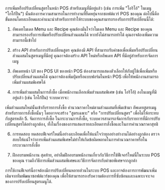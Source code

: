 การเพิ่มหรือปรับเปลี่ยนสูตรในหน้า POS สำหรับเมนูที่มีอยู่แล้ว (เช่น การเพิ่ม "โอริโอ้" ในเมนู "โกโก้ปั่น") นั้นต้องการความสามารถในการทำงานที่ยืดหยุ่นจากซอฟต์แวร์ POS ของคุณ ต่อไปนี้คือขั้นตอนโดยละเอียดและคำแนะนำสำหรับการทำให้ระบบของคุณสามารถรองรับการปรับเปลี่ยนนี้ได้:

1. อัพเดทโมเดล Menu และ Recipe
   คุณต้องมั่นใจว่าโมเดล Menu และ Recipe ของคุณสามารถรองรับการเพิ่มหรือปรับเปลี่ยนส่วนผสมได้ หากยังไม่สามารถทำได้ คุณอาจต้องเพิ่มความสามารถนี้เข้าไป

2. สร้าง API สำหรับการปรับเปลี่ยนสูตร
   คุณต้องมี API ที่สามารถรับคำขอเพื่อเพิ่มหรือปรับเปลี่ยนส่วนผสมในสูตรเมนูที่มีอยู่ คุณอาจต้องสร้าง API ใหม่หรืออัพเดท API ที่มีอยู่สำหรับการจัดการเมนู

3. อัพเดทหน้า UI ของ POS
   UI ของหน้า POS ต้องสามารถแสดงตัวเลือกให้กับผู้ใช้เพื่อเพิ่มหรือปรับเปลี่ยนส่วนผสมได้ คุณอาจต้องเพิ่มปุ่มหรือแบบฟอร์มในหน้า POS เพื่อให้พนักงานสามารถเพิ่มส่วนผสมพิเศษได้

4. การเพิ่มส่วนผสมในการสั่งซื้อ
   เมื่อพนักงานเลือกเพิ่มส่วนผสมพิเศษ (เช่น โอริโอ้) ลงในเมนูที่มีอยู่แล้ว (เช่น โกโก้ปั่น) ระบบควรจะ:

เพิ่มส่วนผสมใหม่นั้นเข้ากับรายการสั่งซื้อ
คำนวณราคาใหม่ตามส่วนผสมที่เพิ่มเข้ามา
อัพเดทสูตรเมนูสำหรับรายการสั่งซื้อนั้นๆ โดยอาจจะสร้าง "สูตรเฉพาะ" หรือ "การปรับเปลี่ยนสูตร" เพื่อไม่ให้กระทบกับสูตรหลัก 5. จัดการการสั่งซื้อ
ในกระบวนการสั่งซื้อ, ระบบควรสามารถจัดการกับรายการที่มีการปรับเปลี่ยนสูตรได้อย่างถูกต้อง, ทั้งในเรื่องของการแสดงรายละเอียดการสั่งซื้อและในการคำนวณราคาสุทธิ

6. การทดสอบ
   ทดสอบฟีเจอร์ใหม่นี้อย่างละเอียดเพื่อให้แน่ใจว่าทุกอย่างทำงานได้อย่างถูกต้อง ตรวจสอบให้แน่ใจว่าการเพิ่มส่วนผสมพิเศษไม่ทำให้เกิดข้อผิดพลาดในการคำนวณราคาหรือในกระบวนการสั่งซื้อ

7. ฝึกอบรมพนักงาน
   สุดท้าย, อย่าลืมฝึกอบรมพนักงานเกี่ยวกับวิธีการใช้ฟีเจอร์ใหม่นี้ในระบบ POS ของคุณ รวมถึงวิธีการเพิ่มส่วนผสมพิเศษและวิธีการจัดการกับคำขอพิเศษจากลูกค้า

การใช้งานฟีเจอร์นี้อาจต้องมีการปรับเปลี่ยนหลายส่วนในระบบ POS และอาจต้องการการพัฒนาเพิ่มเติมจากทีมพัฒนาซอฟต์แวร์ของคุณ เพื่อให้สามารถรองรับความต้องการที่ซับซ้อนและเฉพาะเจาะจงของการปรับเปลี่ยนสูตรเมนูได้.
